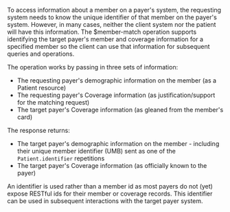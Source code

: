 To access information about a member on a payer's system, the requesting system needs to know the unique identifier of that member on the payer's system.  However, in many cases, neither the client system nor the patient will have this information.  The $member-match operation supports identifying the target payer's member and coverage information for a specified member so the client can use that information for subsequent queries and operations.

The operation works by passing in three sets of information:

* The requesting payer's demographic information on the member (as a Patient resource)
* The requesting payer's Coverage information (as justification/support for the matching request)
* The target payer's Coverage information (as gleaned from the member's card)

The response returns:
* The target payer's demographic information on the member - including their unique member identifier (UMB) sent as one of the `Patient.identifier` repetitions
* The target payer's Coverage information (as officially known to the payer)

An identifier is used rather than a member id as most payers do not (yet) expose RESTful ids for their member or coverage records.  This identifier can be used in subsequent interactions with the target payer system.

